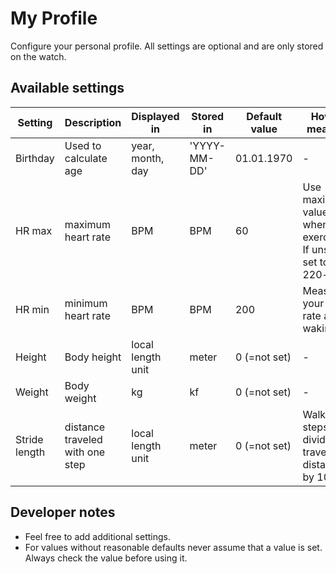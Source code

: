 # My Profile

Configure your personal profile. All settings are optional and are only stored on the watch.

## Available settings

| Setting       | Description                     | Displayed in        | Stored in    | Default value | How to measure                                                    |
| ------------- | ------------------------------- | ------------------- | ------------ | ------------- | ----------------------------------------------------------------- |
| Birthday      | Used to calculate age           | year, month, day    | 'YYYY-MM-DD' | 01.01.1970    | -                                                                 |
| HR max        | maximum heart rate              | BPM                 | BPM          | 60            | Use maximum value when exercising.<br/> If unsure set to 220-age. |
| HR min        | minimum heart rate              | BPM                 | BPM          | 200           | Measure your heart rate after waking up                           |
| Height        | Body height                     | local length unit   | meter        | 0 (=not set)  | -                                                                 |
| Weight        | Body weight                     | kg                  | kf           | 0 (=not set)  | -                                                                 |
| Stride length | distance traveled with one step | local length unit   | meter        | 0 (=not set)  | Walk 10 steps and divide the travelled distance by 10             |

## Developer notes

- Feel free to add additional settings.
- For values without reasonable defaults never assume that a value is set. Always check the value before using it.
